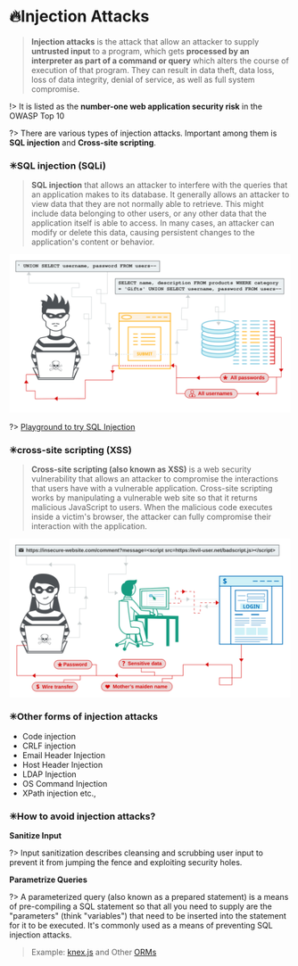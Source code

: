 # 🔥Injection Attacks

> **Injection attacks** is the attack that allow an attacker to supply **untrusted input** to a program, which gets **processed by an interpreter as part of a command or query** which alters the course of execution of that program. They can result in data theft, data loss, loss of data integrity, denial of service, as well as full system compromise.

!> It is listed as the **number-one web application security risk** in the OWASP Top 10

?> There are various types of injection attacks. Important among them is **SQL injection** and **Cross-site scripting**.

### ✳SQL injection (SQLi)

> **SQL injection** that allows an attacker to interfere with the queries that an application makes to its database. It generally allows an attacker to view data that they are not normally able to retrieve. This might include data belonging to other users, or any other data that the application itself is able to access. In many cases, an attacker can modify or delete this data, causing persistent changes to the application's content or behavior.

<img src="./assets/images/sql-injection.svg" alt="sql-injection" width="700">

?> [Playground to try SQL Injection](https://www.hacksplaining.com/exercises/sql-injection)

### ✳cross-site scripting (XSS)

> **Cross-site scripting (also known as XSS)** is a web security vulnerability that allows an attacker to compromise the interactions that users have with a vulnerable application. Cross-site scripting works by manipulating a vulnerable web site so that it returns malicious JavaScript to users. When the malicious code executes inside a victim's browser, the attacker can fully compromise their interaction with the application.

<img src="./assets/images/cross-site-scripting.svg" alt="cross-site-scripting" width="700">

### ✳Other forms of injection attacks

* Code injection
* CRLF injection
* Email Header Injection
* Host Header Injection
* LDAP Injection
* OS Command Injection
* XPath injection etc.,

### ✳How to avoid injection attacks?

**Sanitize Input**

?> Input sanitization describes cleansing and scrubbing user input to prevent it from jumping the fence and exploiting security holes.

**Parametrize Queries**

?> A parameterized query (also known as a prepared statement) is a means of pre-compiling a SQL statement so that all you need to supply are the "parameters" (think "variables") that need to be inserted into the statement for it to be executed. It's commonly used as a means of preventing SQL injection attacks.

> Example: [knex.js](http://knexjs.org/) and Other [ORMs](https://www.doctrine-project.org/)